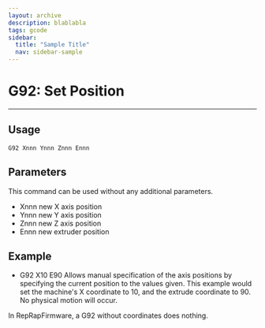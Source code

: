 ```yaml
---
layout: archive
description: blablabla
tags: gcode
sidebar:
  title: "Sample Title"
  nav: sidebar-sample
---
```

# G92: Set Position #
***

## Usage ##
```
G92 Xnnn Ynnn Znnn Ennn
```

## Parameters ##

This command can be used without any additional parameters.
+ Xnnn new X axis position
+ Ynnn new Y axis position
+ Znnn new Z axis position
+ Ennn new extruder position
## Example ##

+ G92 X10 E90
Allows manual specification of the axis positions by specifying the current position to the values given. This example would set the machine's X coordinate to 10, and the extrude coordinate to 90. No physical motion will occur.

In RepRapFirmware, a G92 without coordinates does nothing.
